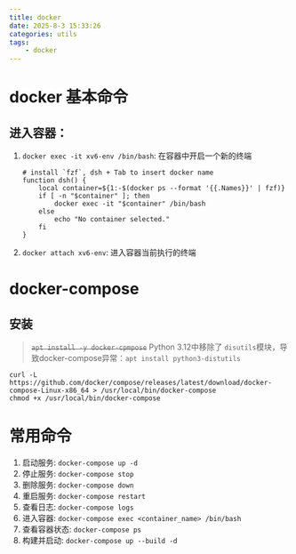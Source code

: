 ```yaml
---
title: docker
date: 2025-8-3 15:33:26
categories: utils
tags:
    - docker
---
```


# docker 基本命令

## 进入容器：
1. `docker exec -it xv6-env /bin/bash`: 在容器中开启一个新的终端
    ```shell
    # install `fzf`, dsh + Tab to insert docker name
    function dsh() {
        local container=${1:-$(docker ps --format '{{.Names}}' | fzf)}
        if [ -n "$container" ]; then
            docker exec -it "$container" /bin/bash
        else
            echo "No container selected."
        fi
    }
    ```
2. `docker attach xv6-env`: 进入容器当前执行的终端


# docker-compose

## 安装
> ~~`apt install -y docker-cpmpose`~~
> Python 3.12中移除了 `disutils`模块，导致docker-compose异常：`apt install python3-distutils`

```shell
curl -L https://github.com/docker/compose/releases/latest/download/docker-compose-Linux-x86_64 > /usr/local/bin/docker-compose
chmod +x /usr/local/bin/docker-compose
```

# 常用命令
1. 启动服务: `docker-compose up -d`
2. 停止服务: `docker-compose stop`
3. 删除服务: `docker-compose down`
4. 重启服务: `docker-compose restart`
5. 查看日志: `docker-compose logs`
6. 进入容器: `docker-compose exec <container_name> /bin/bash`
7. 查看容器状态: `docker-compose ps`
8. 构建并启动: `docker-compose up --build -d`


